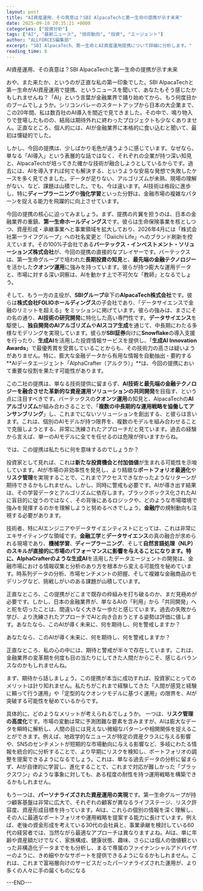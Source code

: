 ```yaml
---
layout: post
title: "AI資産運用、その真意は？SBI AlpacaTechと第一生命の提携が示す未来"
date: 2025-09-18 20:35:21 +0000
categories: ["投資分析"]
tags: ["AI", "最新ニュース", "技術動向", "投資", "エージェント"]
author: "ALLFORCES編集部"
excerpt: "SBI AlpacaTech、第一生命とAI資産運用提携について詳細に分析します。"
reading_time: 8
---
```


AI資産運用、その真意は？SBI AlpacaTechと第一生命の提携が示す未来

おや、また来たか、というのが正直な私の第一印象でした。SBI AlpacaTechと第一生命がAI資産運用で提携、というニュースを聞いて、あなたもそう感じたかもしれませんね？「AI」という言葉が金融業界で踊り始めてから、もう何度目かのブームでしょうか。シリコンバレーのスタートアップから日本の大企業まで、この20年間、私は数百社のAI導入を間近で見てきました。その中で、鳴り物入りで登場したものの、結局は期待外れに終わったプロジェクトも少なくありません。正直なところ、個人的には、AIが金融業界に本格的に食い込むと聞いて、最初は懐疑的でした。

しかし、今回の提携は、少しばかり毛色が違うように感じています。なぜなら、単なる「AI導入」という表層的な話ではなく、それぞれの企業が持つ深い知見と、AlpacaTechが培ってきた確かな技術が融合しようとしているからです。過去には、AIを導入すれば何でも解決する、というような安易な発想で失敗したケースを多く見てきました。データが足りない、アルゴリズムが未熟、現場の理解がない、など、課題は山積でした。でも、今は違います。AI技術は格段に進歩し、特に**ディープラーニング**や**強化学習**といった分野は、金融市場の複雑なパターンを捉える能力を飛躍的に向上させています。

今回の提携の核心に迫ってみましょう。まず、提携の片翼を担うのは、日本の金融業界の重鎮、**第一生命ホールディングス**です。彼らは生命保険事業を核としつつ、資産形成・承継事業へと事業領域を拡大しており、2026年4月には「株式会社第一ライフグループ」への社名変更と「Daiichi Life」へのブランド刷新を控えています。その100%子会社である**バーテックス・インベストメント・ソリューションズ株式会社**が、今回の提携の直接的なプレイヤーです。バーテックスは、第一生命グループで培われた**長期投資の知見**と、**最先端の金融テクノロジー**を活かした**クオンツ運用**に強みを持っています。彼らが持つ膨大な運用データと、市場に対する深い洞察は、AIを動かす上で不可欠な「教師」となるでしょう。

そして、もう一方の主役が、**SBIグループ**傘下の**AlpacaTech株式会社**です。彼らは**株式会社FOLIOホールディングス**の子会社であり、「データサイエンスで金融のリミットを超える」をミッションに掲げています。彼らの強みは、まさにその名の通り、**AI技術の研究開発**に特化した高い専門性です。**データサイエンス**を駆使し、**独自開発のAIアルゴリズム**や**AIスコア生成**を通じて、中長期にわたる多様なモデリングを実現しています。彼らが**SBI証券**向けに**Snowflake**の導入支援を行ったり、**生成AI**を活用した投資情報サービスを提供し、「**生成AI Innovation Awards**」で最優秀賞を受賞していることからも、その技術力の高さは疑いようがありません。特に、膨大な金融データから有用な情報を自動抽出・要約する**AIデータエージェント「AlphaCrafter（アルクラ）」**は、今回の提携において重要な役割を果たす可能性があります。

この二社の提携は、単なる技術提供に留まらず、**AI技術と最先端の金融テクノロジーを融合させた革新的な資産運用ソリューションの共同開発**を目指す、という点に注目すべきです。バーテックスの**クオンツ運用**の知見と、AlpacaTechの**AIアルゴリズム**が組み合わさることで、「**複数の中長期的な運用戦略を協働してアンサンブリング**」し、これまでにないソリューションを創出する、と彼らは言います。これは、個別のAIモデルが持つ限界を、複数のモデルを組み合わせることで克服しようとする、非常に洗練されたアプローチだと見ています。過去の経験から言えば、単一のAIモデルに全てを任せるのは危険が伴いますからね。

では、この提携は私たちに何を意味するのでしょうか？

投資家として見れば、これは**新たな投資機会と付加価値**が生まれる可能性を示唆しています。AIが市場の非効率性を発見し、より精緻な**ポートフォリオ最適化**や**リスク管理**を実現することで、これまでアクセスできなかったようなリターンが期待できるかもしれません。しかし、同時に警戒も必要です。AIが導き出す結果は、その学習データとアルゴリズムに依存します。ブラックボックス化されたAIに盲目的に従うのではなく、その背後にあるロジックや、どのような市場環境で強みを発揮するのかを理解しようと努めるべきでしょう。**金融庁**の規制動向も注視する必要があります。

技術者、特にAIエンジニアやデータサイエンティストにとっては、これは非常にエキサイティングな領域です。**金融工学**と**データサイエンス**の真の融合が求められる現場であり、**機械学習**、**ディープラーニング**、そして**自然言語処理（NLP）**のスキルが直接的に市場のパフォーマンスに影響を与えることになります。特に、**AlphaCrafter**のような**生成AI**を活用したデータエージェントの開発は、金融市場における情報収集と分析のあり方を根本から変える可能性を秘めています。時系列データの分析、市場センチメントの把握、そして複雑な金融商品のモデリングなど、挑戦しがいのある課題が山積しています。

正直なところ、この提携がどこまで既存の枠組みを打ち破るのか、まだ見極めが必要です。しかし、日本の金融業界が、単なるAIの「利用」から「共同開発」へと舵を切ったことは、間違いなく大きな一歩だと感じています。過去の失敗から学び、より洗練されたアプローチでAIと向き合おうとする姿勢は評価に値します。あなたなら、このAIが導く未来に、何を期待し、何を警戒しますか？

あなたなら、このAIが導く未来に、何を期待し、何を警戒しますか？

正直なところ、私の心の中には、期待と警戒が半々で存在しています。これは、金融業界の変革期を何度も目の当たりにしてきた人間だからこそ、感じるバランスなのかもしれませんね。

まず、期待から話しましょう。この提携が本当に成功すれば、投資家にとってのメリットは計り知れません。私たちがこれまで経験してきた「人間が感覚と経験に頼って行う運用」や「定型的なクオンツモデルに基づく運用」の限界を、AIが突破する可能性を秘めているからです。

具体的に、どのようなメリットが考えられるでしょうか。
一つは、**リスク管理の高度化**です。市場の変動は常に予測困難な要素を含みますが、AIは膨大なデータを瞬時に解析し、人間の目には見えない微細なパターンや相関関係を捉えることができます。例えば、地政学的なニュースが特定の資産クラスに与える影響や、SNSのセンチメントが短期的な市場動向に与える影響など、多岐にわたる情報を統合的に分析することで、より早期にリスクを検知し、ポートフォリオの調整を提案できるようになるでしょう。これは、単なる過去データの分析に留まらず、AIが自律的に学習し、進化することで、これまで対応が難しかった「ブラックスワン」のような事象に対しても、ある程度の耐性を持つ運用戦略を構築できるかもしれません。

もう一つは、**パーソナライズされた資産運用の実現**です。第一生命グループが持つ顧客基盤は非常に広大で、それぞれの顧客が異なるライフステージ、リスク許容度、資産形成目標を持っています。AIは、これらの個別の情報を深く理解し、その人に最適なポートフォリオや運用戦略を提案する能力に長けています。例えば、老後の資金形成を考えている30代の会社員と、事業承継を検討している60代の経営者では、当然ながら最適なアプローチは異なりますよね。AIは、単に年齢や資産額だけでなく、家族構成、健康状態、趣味、さらには個人の価値観といった非構造化データまでをも分析し、まるで専属のファイナンシャルアドバイザーのように、きめ細やかなサポートを提供できるようになるかもしれません。これは、これまで富裕層向けのサービスだったパーソナライズされた運用が、より多くの人々に手の届くものになる

---END---